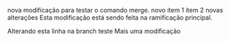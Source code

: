 nova modificação para testar o comando merge.
novo item 1
item 2
novas alterações
Esta modificação está sendo feita na ramificação principal.

Alterando esta linha na branch teste
Mais uma modificação
